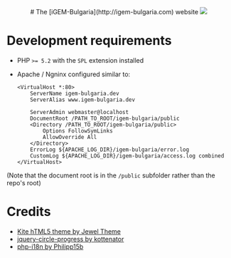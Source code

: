 <p align="center">
    # The [iGEM-Bulgaria](http://igem-bulgaria.com) website
    <img src="http://igem-bulgaria.com/assets/images/logo_small.png"/>
</p>

# Development requirements

- PHP `>= 5.2` with the `SPL` extension installed
- Apache / Ngninx configured similar to:

    ```
    <VirtualHost *:80>
        ServerName igem-bulgaria.dev
        ServerAlias www.igem-bulgaria.dev

        ServerAdmin webmaster@localhost
        DocumentRoot /PATH_TO_ROOT/igem-bulgaria/public
        <Directory /PATH_TO_ROOT/igem-bulgaria/public>
            Options FollowSymLinks
            AllowOverride All
        </Directory>
        ErrorLog ${APACHE_LOG_DIR}/igem-bulgaria/error.log
        CustomLog ${APACHE_LOG_DIR}/igem-bulgaria/access.log combined
    </VirtualHost>
    ```
(Note that the document root is in the `/public` subfolder rather than the repo's root)

# Credits

- [Kite hTML5 theme by Jewel Theme](https://jeweltheme.com/product/kite/)
- [jquery-circle-progress by kottenator](https://github.com/kottenator/jquery-circle-progress)
- [php-i18n by Philipp15b](https://github.com/Philipp15b/php-i18n)